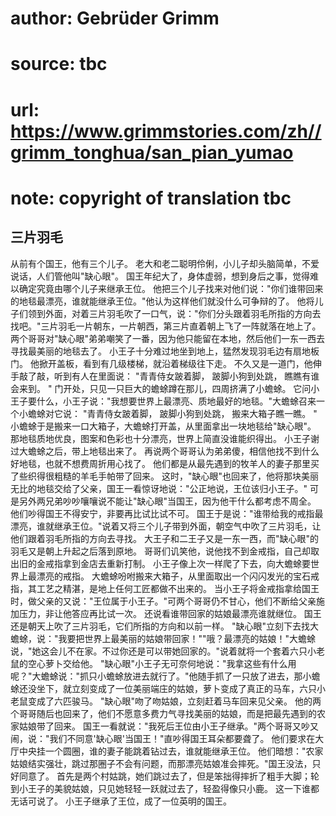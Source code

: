 # author: Gebrüder Grimm
# source: tbc
# url: https://www.grimmstories.com/zh//grimm_tonghua/san_pian_yumao
# note: copyright of translation tbc

## 三片羽毛 

从前有个国王，他有三个儿子。
老大和老二聪明伶俐，小儿子却头脑简单，不爱说话，人们管他叫"缺心眼"。
国王年纪大了，身体虚弱，想到身后之事，觉得难以确定究竟由哪个儿子来继承王位。
他把三个儿子找来对他们说："你们谁带回来的地毯最漂亮，谁就能继承王位。"他认为这样他们就没什么可争辩的了。
他将儿子们领到外面，对着三片羽毛吹了一口气，说："你们分头跟着羽毛所指的方向去找吧。"三片羽毛一片朝东，一片朝西，第三片直着朝上飞了一阵就落在地上了。
两个哥哥对"缺心眼"弟弟嘲笑了一番，因为他只能留在本地，然后他们一东一西去寻找最美丽的地毯去了。
小王子十分难过地坐到地上，猛然发现羽毛边有扇地板门。
他掀开盖板，看到有几级楼梯，就沿着梯级往下走。
不久又是一道门，他伸手敲了敲，听到有人在里面说：
"青青侍女跛着脚，
跛脚小狗到处跳，
瞧瞧有谁会来到。 "
门开处，只见一只巨大的蟾蜍蹲在那儿，四周挤满了小蟾蜍。
它问小王子要什么，小王子说："我想要世界上最漂亮、质地最好的地毯。"大蟾蜍召来一个小蟾蜍对它说：
"青青侍女跛着脚，
跛脚小狗到处跳，
搬来大箱子瞧一瞧。 "
小蟾蜍于是搬来一口大箱子，大蟾蜍打开盖，从里面拿出一块地毯给"缺心眼"。
那地毯质地优良，图案和色彩也十分漂亮，世界上简直没谁能织得出。
小王子谢过大蟾蜍之后，带上地毯出来了。
再说两个哥哥认为弟弟傻，相信他找不到什么好地毯，也就不想费周折用心找了。
他们都是从最先遇到的牧羊人的妻子那里买了些织得很粗糙的羊毛手帕带了回来。
这时，"缺心眼"也回来了，他将那块美丽无比的地毯交给了父亲，国王一看惊讶地说："公正地说，王位该归小王子。"
可是另外两兄弟吵吵嚷嚷说不能让"缺心眼"当国王，因为他干什么都考虑不周全。
他们吵得国王不得安宁，非要再比试比试不可。
国王于是说："谁带给我的戒指最漂亮，谁就继承王位。"说着又将三个儿子带到外面，朝空气中吹了三片羽毛，让他们跟着羽毛所指的方向去寻找。
大王子和二王子又是一东一西，而"缺心眼"的羽毛又是朝上升起之后落到原地。
哥哥们讥笑他，说他找不到金戒指，自己却取出旧的金戒指拿到金店去重新打制。
小王子像上次一样爬了下去，向大蟾蜍要世界上最漂亮的戒指。
大蟾蜍吩咐搬来大箱子，从里面取出一个闪闪发光的宝石戒指，其工艺之精湛，是地上任何工匠都做不出来的。
当小王子将金戒指拿给国王时，做父亲的又说："王位属于小王子。"可两个哥哥仍不甘心，他们不断给父亲施加压力，非让他答应再比试一次。
还说看谁带回家的姑娘最漂亮谁就继位。
国王还是朝天上吹了三片羽毛，它们所指的方向和以前一样。
"缺心眼"立刻下去找大蟾蜍，说："我要把世界上最美丽的姑娘带回家！""哦？最漂亮的姑娘！"大蟾蜍说，"她这会儿不在家。不过你还是可以带她回家的。"说着就将一个套着六只小老鼠的空心萝卜交给他。
"缺心眼"小王子无可奈何地说："我拿这些有什么用呢？"大蟾蜍说："抓只小蟾蜍放进去就行了。"他随手抓了一只放了进去，那小蟾蜍还没坐下，就立刻变成了一位美丽端庄的姑娘，萝卜变成了真正的马车，六只小老鼠变成了六匹骏马。
"缺心眼"吻了吻姑娘，立刻赶着马车回来见父亲。
他的两个哥哥随后也回来了，他们不愿意多费力气寻找美丽的姑娘，而是把最先遇到的农家姑娘带了回来。
国王一看就说："我死后王位由小王子继承。"两个哥哥又吵又闹，说："我们不同意'缺心眼'当国王！"直吵得国王耳朵都要聋了。
他们要求在大厅中央挂一个圆圈，谁的妻子能跳着钻过去，谁就能继承王位。
他们暗想："农家姑娘结实强壮，跳过那圈子不会有问题，而那漂亮姑娘准会摔死。"国王没法，只好同意了。
首先是两个村姑跳，她们跳过去了，但是笨拙得摔折了粗手大脚；轮到小王子的美貌姑娘，只见她轻轻一跃就过去了，轻盈得像只小鹿。
这一下谁都无话可说了。 小王子继承了王位，成了一位英明的国王。
